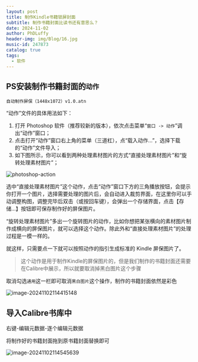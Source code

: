 ```yaml
---
layout: post
title: 制作Kindle书籍锁屏封面
subtitle: 制作书籍封面比读书还有意思么？
date: 2024-11-02
author: PhDLuffy
header-img: img/Blog/16.jpg
music-id: 247873
catalog: true
tags:
  - 软件
---
```


## PS安装制作书籍封面的`动作`

`自动制作屏保（1448x1072）v1.0.atn`

“动作”文件的具体用法如下：

1. 打开 Photoshop 软件（推荐较新的版本），依次点击菜单“`窗口 -> 动作`”调出“动作”窗口；
2. 点击打开“动作”窗口右上角的菜单（三道杠），点“载入动作…”，选择下载的“动作”文件导入；
3. 如下图所示，你可以看到两种处理素材图片的方式“直接处理素材图片”和“旋转处理素材图片”；

![photoshop-action](https://fastly.jsdelivr.net/gh/PhDLuffy/PicGo@master/img/202411021141712.png)

选中“直接处理素材图片”这个动作，点击“动作”窗口下方的三角播放按钮，会提示你打开一个图片，选择需要处理的图片后，会自动进入裁剪界面，在这里你可以手动调整构图，调整完毕后双击（或按回车键），会弹出一个存储界面，点击【存储…】按钮即可保存制作好的屏保图片。

“旋转处理素材图片”多出一个旋转图片的动作，比如你想把某张横向的素材图片制作成横向的屏保图片，就可以选择这个动作。除此外和“直接处理素材图片”的处理过程是一模一样的。

就这样，只需要点一下就可以按照动作的指引生成标准的 Kindle 屏保图片了。

> 这个动作是用于制作Kindle的屏保图片的，但是我们制作的书籍封面还需要在Calibre中展示，所以就要取消掉黑白图片这个步骤

取消勾选`通用`这一栏即可取消`黑白图片`这个操作，制作的书籍封面依然是彩色

![image-20241102114415148](https://fastly.jsdelivr.net/gh/PhDLuffy/PicGo@master/img/202411021144179.png)

## 导入Calibre书库中

右键-编辑元数据-逐个编辑元数据

将制作好的书籍封面拖到原书籍封面替换即可

![image-20241102114545639](https://fastly.jsdelivr.net/gh/PhDLuffy/PicGo@master/img/202411021145654.png)
